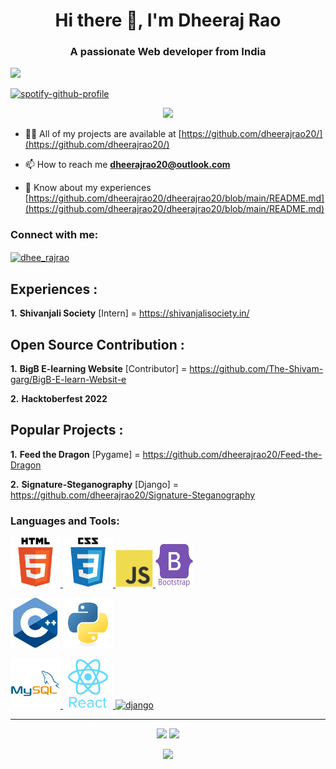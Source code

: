 <h1 align="center">Hi there 👋, I'm Dheeraj Rao</h1>
<h3 align="center">A passionate Web developer from India</h3>

![](https://komarev.com/ghpvc/?username=dheerajrao20&color=blueviolet&label=Profile+Views)

[![spotify-github-profile](https://spotify-github-profile.vercel.app/api/view?uid=315vpddmyl5nfod27cmtpp7oebsu&cover_image=true&theme=natemoo-re&show_offline=true&bar_color=6641ec&bar_color_cover=true)](https://github.com/kittinan/spotify-github-profile)

<p align="center"> <a href="https://github.com/ryo-ma/github-profile-trophy"><img src="https://github-profile-trophy.vercel.app/?username=dheerajrao20&theme=monokai&row=1&no-frame=true&no-bg=true/"></a> </p>

- 👨‍💻 All of my projects are available at [https://github.com/dheerajrao20/](https://github.com/dheerajrao20/)

- 📫 How to reach me **dheerajrao20@outlook.com**

- 📄 Know about my experiences [https://github.com/dheerajrao20/dheerajrao20/blob/main/README.md](https://github.com/dheerajrao20/dheerajrao20/blob/main/README.md)


<h3 align="left">Connect with me:</h3>
<p align="left">
<a href="https://www.linkedin.com/in/dheeraj-kumar-3a6bb8216/" target="blank"><img align="center" src="https://brand.linkedin.com/content/dam/me/business/en-us/amp/brand-site/v2/bg/LI-Logo.svg.original.svg" alt="dhee_rajrao" height="" width="80" /></a>
</p>

  <h2>Experiences :</h2>
  
**1.** **Shivanjali Society** [Intern] = <a href="https://shivanjalisociety.in">https://shivanjalisociety.in/</a> 

<h2>Open Source Contribution :</h2>

**1.** **BigB E-learning Website** [Contributor] = <a href="https://github.com/The-Shivam-garg/BigB-E-learn-Websit-e">https://github.com/The-Shivam-garg/BigB-E-learn-Websit-e</a>

**2.** **Hacktoberfest 2022**
  
<h2>Popular Projects :</h2>

**1.** **Feed the Dragon** [Pygame] = <a href="https://github.com/dheerajrao20/Feed-the-Dragon">https://github.com/dheerajrao20/Feed-the-Dragon</a>

**2.** **Signature-Steganography** [Django] = <a href="https://github.com/dheerajrao20/Signature-Steganography">https://github.com/dheerajrao20/Signature-Steganography</a>

<h3 align="left">Languages and Tools:</h3>

<p align="left"> 
<a href="https://www.w3.org/html/" target="_blank" rel="noreferrer"> <img src="https://raw.githubusercontent.com/devicons/devicon/master/icons/html5/html5-original-wordmark.svg" alt="html5" width="80" height="80"/> </a>  
<a href="https://www.w3schools.com/css/" target="_blank" rel="noreferrer"> <img src="https://raw.githubusercontent.com/devicons/devicon/master/icons/css3/css3-original-wordmark.svg" alt="css3" width="80" height="80"/> </a> 
<a href="https://developer.mozilla.org/en-US/docs/Web/JavaScript" target="_blank" rel="noreferrer"> <img src="https://raw.githubusercontent.com/devicons/devicon/master/icons/javascript/javascript-original.svg" alt="javascript" width="60" height="60"/> </a>
<a href="https://getbootstrap.com" target="_blank" rel="noreferrer"> <img src="https://raw.githubusercontent.com/devicons/devicon/master/icons/bootstrap/bootstrap-plain-wordmark.svg" alt="bootstrap" width="60" height="70"/> </a> 
  
<a href="https://www.w3schools.com/cpp/" target="_blank" rel="noreferrer"> <img src="https://raw.githubusercontent.com/devicons/devicon/master/icons/cplusplus/cplusplus-original.svg" alt="cplusplus" width="80" height="80"/></a>
<a href="https://www.python.org" target="_blank" rel="noreferrer"> <img src="https://raw.githubusercontent.com/devicons/devicon/master/icons/python/python-original.svg" alt="python" width="80" height="80"/> </a> 
  
<a href="https://www.mysql.com/" target="_blank" rel="noreferrer"> <img src="https://raw.githubusercontent.com/devicons/devicon/master/icons/mysql/mysql-original-wordmark.svg" alt="mysql" width="80" height="80"/> </a>
<a href="https://reactjs.org/" target="_blank" rel="noreferrer"> <img src="https://raw.githubusercontent.com/devicons/devicon/master/icons/react/react-original-wordmark.svg" alt="react" width="80" height="80"/> </a><a href="https://www.djangoproject.com/" target="_blank" rel="noreferrer"> <img src="https://camo.githubusercontent.com/14a503a7ca9e1ae481e9304f78d5b7964ae914794457ad5a1986da42817c82d7/68747470733a2f2f6c6f676f732d646f776e6c6f61642e636f6d2f77702d636f6e74656e742f75706c6f6164732f323031392f30362f446a616e676f5f4c6f676f2e706e67" alt="django" width="80" height="40"/> </a>
</p>

<hr>
<p align="center">
  
  <img width="400px" src="https://github-readme-stats.vercel.app/api?username=dheerajrao20&count_private=true&show_icons=true&theme=material-palenight&hide_border=true&bg_color=1F222E" />
  
  <img width="400px" src="https://github-readme-streak-stats.herokuapp.com?user=dheerajrao20&theme=material-palenight&hide_border=true&fire=C77800&ring=7C2AE8&background=1F222E" />
  
</p>

<p align="center">
<img height="150" src="https://user-images.githubusercontent.com/60597290/151966205-54a50cb6-2401-49bc-992c-dd926c8ecd09.svg"/>
</p>





